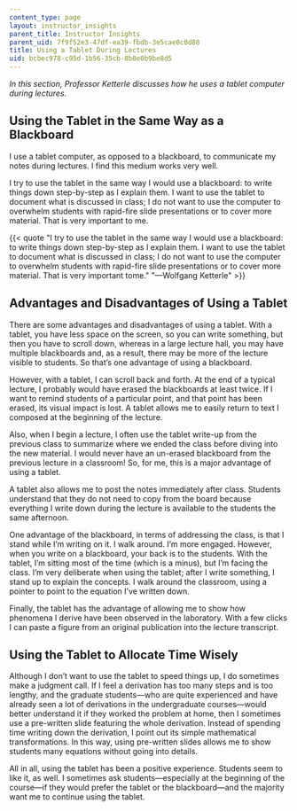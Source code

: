 ```yaml
---
content_type: page
layout: instructor_insights
parent_title: Instructor Insights
parent_uid: 7f9f52e3-47df-ea39-fbdb-3e5cae0c0d88
title: Using a Tablet During Lectures
uid: bcbec978-c95d-1b56-35cb-8b8e0b9be8d5
---
```


_In this section, Professor Ketterle discusses how he uses a tablet computer during lectures._ 

Using the Tablet in the Same Way as a Blackboard
------------------------------------------------

I use a tablet computer, as opposed to a blackboard, to communicate my notes during lectures. I find this medium works very well.

I try to use the tablet in the same way I would use a blackboard: to write things down step-by-step as I explain them. I want to use the tablet to document what is discussed in class; I do not want to use the computer to overwhelm students with rapid-fire slide presentations or to cover more material. That is very important to me.

{{< quote "I try to use the tablet in the same way I would use a blackboard: to write things down step-by-step as I explain them. I want to use the tablet to document what is discussed in class; I do not want to use the computer to overwhelm students with rapid-fire slide presentations or to cover more material. That is very important tome." "—Wolfgang Ketterle" >}}

Advantages and Disadvantages of Using a Tablet
----------------------------------------------

There are some advantages and disadvantages of using a tablet. With a tablet, you have less space on the screen, so you can write something, but then you have to scroll down, whereas in a large lecture hall, you may have multiple blackboards and, as a result, there may be more of the lecture visible to students. So that’s one advantage of using a blackboard.

However, with a tablet, I can scroll back and forth. At the end of a typical lecture, I probably would have erased the blackboards at least twice. If I want to remind students of a particular point, and that point has been erased, its visual impact is lost. A tablet allows me to easily return to text I composed at the beginning of the lecture.

Also, when I begin a lecture, I often use the tablet write-up from the previous class to summarize where we ended the class before diving into the new material. I would never have an un-erased blackboard from the previous lecture in a classroom! So, for me, this is a major advantage of using a tablet.

A tablet also allows me to post the notes immediately after class. Students understand that they do not need to copy from the board because everything I write down during the lecture is available to the students the same afternoon.

One advantage of the blackboard, in terms of addressing the class, is that I stand while I’m writing on it. I walk around. I’m more engaged. However, when you write on a blackboard, your back is to the students. With the tablet, I’m sitting most of the time (which is a minus), but I’m facing the class. I’m very deliberate when using the tablet; after I write something, I stand up to explain the concepts. I walk around the classroom, using a pointer to point to the equation I’ve written down.

Finally, the tablet has the advantage of allowing me to show how phenomena I derive have been observed in the laboratory. With a few clicks I can paste a figure from an original publication into the lecture transcript.

Using the Tablet to Allocate Time Wisely
----------------------------------------

Although I don’t want to use the tablet to speed things up, I do sometimes make a judgment call. If I feel a derivation has too many steps and is too lengthy, and the graduate students—who are quite experienced and have already seen a lot of derivations in the undergraduate courses—would better understand it if they worked the problem at home, then I sometimes use a pre-written slide featuring the whole derivation. Instead of spending time writing down the derivation, I point out its simple mathematical transformations. In this way, using pre-written slides allows me to show students many equations without going into details.

All in all, using the tablet has been a positive experience. Students seem to like it, as well. I sometimes ask students—especially at the beginning of the course—if they would prefer the tablet or the blackboard—and the majority want me to continue using the tablet.